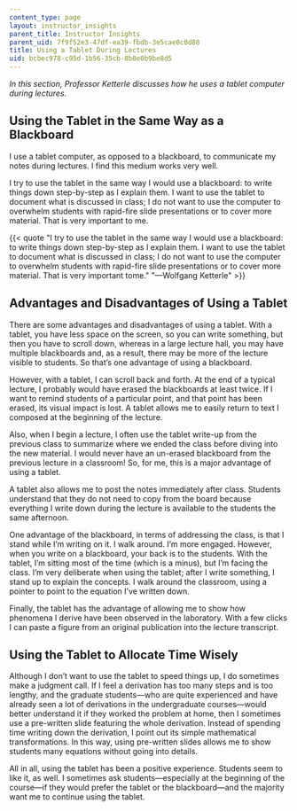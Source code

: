 ```yaml
---
content_type: page
layout: instructor_insights
parent_title: Instructor Insights
parent_uid: 7f9f52e3-47df-ea39-fbdb-3e5cae0c0d88
title: Using a Tablet During Lectures
uid: bcbec978-c95d-1b56-35cb-8b8e0b9be8d5
---
```


_In this section, Professor Ketterle discusses how he uses a tablet computer during lectures._ 

Using the Tablet in the Same Way as a Blackboard
------------------------------------------------

I use a tablet computer, as opposed to a blackboard, to communicate my notes during lectures. I find this medium works very well.

I try to use the tablet in the same way I would use a blackboard: to write things down step-by-step as I explain them. I want to use the tablet to document what is discussed in class; I do not want to use the computer to overwhelm students with rapid-fire slide presentations or to cover more material. That is very important to me.

{{< quote "I try to use the tablet in the same way I would use a blackboard: to write things down step-by-step as I explain them. I want to use the tablet to document what is discussed in class; I do not want to use the computer to overwhelm students with rapid-fire slide presentations or to cover more material. That is very important tome." "—Wolfgang Ketterle" >}}

Advantages and Disadvantages of Using a Tablet
----------------------------------------------

There are some advantages and disadvantages of using a tablet. With a tablet, you have less space on the screen, so you can write something, but then you have to scroll down, whereas in a large lecture hall, you may have multiple blackboards and, as a result, there may be more of the lecture visible to students. So that’s one advantage of using a blackboard.

However, with a tablet, I can scroll back and forth. At the end of a typical lecture, I probably would have erased the blackboards at least twice. If I want to remind students of a particular point, and that point has been erased, its visual impact is lost. A tablet allows me to easily return to text I composed at the beginning of the lecture.

Also, when I begin a lecture, I often use the tablet write-up from the previous class to summarize where we ended the class before diving into the new material. I would never have an un-erased blackboard from the previous lecture in a classroom! So, for me, this is a major advantage of using a tablet.

A tablet also allows me to post the notes immediately after class. Students understand that they do not need to copy from the board because everything I write down during the lecture is available to the students the same afternoon.

One advantage of the blackboard, in terms of addressing the class, is that I stand while I’m writing on it. I walk around. I’m more engaged. However, when you write on a blackboard, your back is to the students. With the tablet, I’m sitting most of the time (which is a minus), but I’m facing the class. I’m very deliberate when using the tablet; after I write something, I stand up to explain the concepts. I walk around the classroom, using a pointer to point to the equation I’ve written down.

Finally, the tablet has the advantage of allowing me to show how phenomena I derive have been observed in the laboratory. With a few clicks I can paste a figure from an original publication into the lecture transcript.

Using the Tablet to Allocate Time Wisely
----------------------------------------

Although I don’t want to use the tablet to speed things up, I do sometimes make a judgment call. If I feel a derivation has too many steps and is too lengthy, and the graduate students—who are quite experienced and have already seen a lot of derivations in the undergraduate courses—would better understand it if they worked the problem at home, then I sometimes use a pre-written slide featuring the whole derivation. Instead of spending time writing down the derivation, I point out its simple mathematical transformations. In this way, using pre-written slides allows me to show students many equations without going into details.

All in all, using the tablet has been a positive experience. Students seem to like it, as well. I sometimes ask students—especially at the beginning of the course—if they would prefer the tablet or the blackboard—and the majority want me to continue using the tablet.